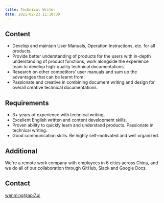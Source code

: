 ```yaml
---
title: Technical Writer
date: 2021-02-23 11:10:00
---
```


## Content

- Develop and maintain User Manuals, Operation Instructions, etc. for all products.
- Provide better understanding of products for the users with in-depth understanding of product functions, work alongside the experience team to develop high-quality technical documentations.
- Research on other competitors' user manuals and sum up the advantages that can be learnt from.
- Passionate and creative in combining document writing and design for overall creative technical documentations.

## Requirements

- 3+ years of experience with technical writing.
- Excellent English written and content development skills.
- Proven ability to quickly learn and understand products. Passionate in technical writing.
- Good communication skills. Be highly self-motivated and well organized.

## Additional
We're a remote work company with employees in 6 cities across China, and we do all of our collaboration through GitHub, Slack and Google Docs.

## Contact

[wenming@api7.ai](mailto:wenming@api7.ai)
